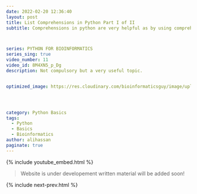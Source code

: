 ```yaml
---
date: 2022-02-20 12:36:40
layout: post
title: List Comprehensions in Python Part I of II
subtitle: Comprehensions in python are very helpful as by using comprehensions you can not only simplify your code, you can reduce several lines of code to just one line as well.  Though it is not compulsory to learn how you can use comprehensions in python it is not that difficult and it takes your coding experience to a whole new level!



series: PYTHON FOR BIOINFORMATICS
series_sing: true
video_number: 11
video_id: 8M4XN5_p_Dg 
description: Not compulsory but a very useful topic.


optimized_image: https://res.cloudinary.com/bioinformaticsguy/image/upload/v1646178173/002%20Python-for-Bioinformatics/011_gak8mn.png




category: Python Basics
tags:
  - Python
  - Basics
  - Bioinformatics
author: alihassan
paginate: true
---
```


{% include youtube_embed.html %}


> Website is under developement written material will be added soon!

{% include next-prev.html %}

<!-- hi guys bioinformatics guy here with another video of the series python for bioinformatics in this video we will be talking about dictionaries dictionaries is another representation of tabular formula in python so let's get started as you know that we have rna code on tables in which we have specific set of codons you can see that we have this table and let me see if i can zoom in over here so we have this table and this is rna codon table and we see that if we have this uh rna sequence of uu it represents to the fenin then we have different sequences represent different amino acids so if we want to save this whole table in python then we can use dictionaries so i have already uh written down all the code for this over here and we can simply copy it but we will have to do is we have to simply paste it over here uh you can find the script in github repository uh other than that you can also define this table on your own so i just need to make some improvements over here so this is the second base and though so the first base is going to be u then we are going to have the second base is going to be c in this whole column and then the third base is going to be a and the last one we are going to have g and you can see that over here all of these things are g so now we have created this table in a very symmetrical way there are some errors i will have to sort them out so over here we have uh defined our rna codon table very nicely so the thing is uh what i've done is i have created this variable i have added a is equals to sign then i started curly braces and then i added some comments that on the top we are these are the second bases uh this u c a g are the first bases and then there is another error yeah now it's sorted out so yeah last thing so then we know that uh this is a representation of the last element of this thing so if and you can see that uu represents phenine uuc represents phenine uua represents leucine and so on and so forth so if we will run this then we this table is stored in rna codon tip variable in order to get a specific value from this table rna codon table what we will do is uh we will write the name of the codon or name of the key in uh this square bracket so see you can see that we have all these different codons now we can select any of the codon let's select aaa and if we will run this we got lysine and we can see that over here we have yeah aaa and this represents two lysine and we can also define a very simple function define a translate rna codon c-o-d-n but we have to give this thing is a codon let's add a simple dot string returns the amino acid for the given dawn and this is going to be just one return statement return so since we have already defined rna codon table above we can use this table over here is going to be rna codon table and over here we will write codon let's define this and if we will run this function print or translate rna codon and give this a simple codon say uu then we got phenine and we see that eu is feeding and if we will give it um let's say ggg then we are supposed to get glycy so this is just one use of dictionaries dictionaries can be used for several things and they're very helpful in python so let's talk about different operations and different functions of python dictionaries for that i will define a basic python dictionary let's define a very simple dictionary and the name of that dictionary is info and in which we can add simple values like first name is equals to we have to keep the values in the inverted commas oh come on it's gonna be like this so first name is going to be ali then last name is going to be hassan then we can add something more h could be 25. now our dictionary is created we see that this is our dictionary now let's talk about different dictionary operations so the first operation is that in order to get any value of a specific key we will put we will write info and in the scare brackets we will write a key and the key is first a emmy name and it is supposed to give us ali now if we need to modify the first name we will add as equals to sign and then type the new value it could be jho and john now if we will just run this and then we will get the new value john now you can do one more thing you can multiply add or subtract or perform all the operations to a specific value of a dictionary key let's say i want to add 1 to the h we can see that currently our age is 25 over here if if i want to append it by one i am going to write it plus is equals to one and if we will run this age again we will see that now the age is 26 similarly you can also multiply and divide and do all sorts of stuff if you want to delete a specific key you will have to write del and then you will write the name of the dictionary after that in the brackets you will write that specific key if i will run this and then i will see what's inside our info then we see that there is only first name and last name let's talk about some dictionary methods so the first method is the get method and by this method you will give it a key like first name and it returns the default value right if that is not provided it will give you it won't give you anything because uh first name with double e is not present in that dictionary so if you want to get all the keys what you will do is you will use this function keys you will get that dictionary keys as first name and last name if you want to see all the values then you will use this values function john's and hassan if you want to see key like tuples you can use this method items and this will show you the all the keys and the things like that now previously we have defined this rna codon table but we haven't tried to print this and see how it's get printed so let's print rna codon table and we will see that it is printed like a single line very difficult to read so let's import pretty print which will help us printing it in a very nicer way we will import it just like this from p print import p print as pb instead of writing print we will write pp over here and then we will run this now you can see that this is printed in a very nice way we have all the keys with all the values one by one and you might have also noticed that these keys are arranged in ascending order in alphabetical order first of all we have all the a's then we have c's and we have gs and at the end we have the use you can see that this is a good way to print this whole big dictionary and in future i will also tell you how you can print this dictionary in this way so that's all about dictionaries today in the next video we will be talking about files how to handle files with python code if you have any questions comments or concerns about this video feel free to comment down below i will be happy to help you out other than that if you want to join our bioinformatics guys community which is a facebook group you can join it by using the link which is in the description down below and you can also find an article about the same video on my website bioinformatics guys and you if you want to see the script you can see the script on my github repository links are given down below so that's all for today if you want to know what i do other than programming you can check out my vlogging channel and i will see you around in the next video  -->